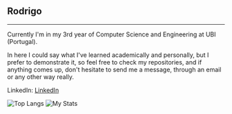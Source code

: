 ## <name>Rodrigo</name>
---


Currently I'm in my 3rd year of Computer Science and Engineering at UBI (Portugal).

In here I could say what I've learned academically and personally, but I prefer to demonstrate it, so feel free to check my repositories, and if anything comes up, don't hesitate to send me a message, through an email or any other way really.

LinkedIn:  [LinkedIn](https://www.linkedin.com/in/rodrigo-silva-455b291bb/)

![Top Langs](https://github-readme-stats.vercel.app/api/top-langs/?username=rdsilva01&layout=donut&count_private=true&show_icons=true&bg_color=00000000)
![My Stats](https://github-readme-stats.vercel.app/api?username=rdsilva01&count_private=true&show_icons=true&bg_color=00000000)
